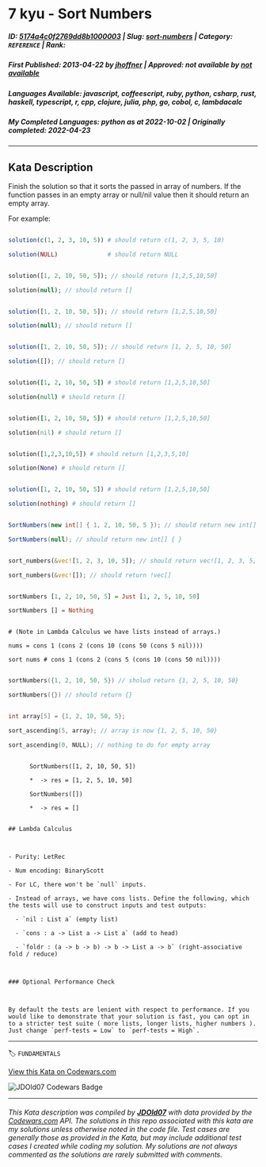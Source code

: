 # 7 kyu - Sort Numbers

##### **ID**: [5174a4c0f2769dd8b1000003](https://www.codewars.com/kata/5174a4c0f2769dd8b1000003) | **Slug**: [sort-numbers](https://www.codewars.com/kata/5174a4c0f2769dd8b1000003) | **Category**: `REFERENCE` | **Rank**: <span style="color:white">7 kyu</span>

##### **First Published**: 2013-04-22 ***by*** [jhoffner](https://www.codewars.com/users/jhoffner) | **Approved**: *not available* ***by*** [*not available*](*https://www.codewars.com*)

##### **Languages Available**: javascript, coffeescript, ruby, python, csharp, rust, haskell, typescript, r, cpp, clojure, julia, php, go, cobol, c, lambdacalc

##### **My Completed Languages**: python ***as at*** 2022-10-02 | **Originally completed**: 2022-04-23

---

## Kata Description


Finish the solution so that it sorts the passed in array of numbers. If the function passes in an empty array or null/nil value then it should return an empty array.



For example:



```r

solution(c(1, 2, 3, 10, 5)) # should return c(1, 2, 3, 5, 10)

solution(NULL)              # should return NULL

```

```php

solution([1, 2, 10, 50, 5]); // should return [1,2,5,10,50]

solution(null); // should return []

```

```javascript

solution([1, 2, 10, 50, 5]); // should return [1,2,5,10,50]

solution(null); // should return []

```

```typescript

solution([1, 2, 10, 50, 5]); // should return [1, 2, 5, 10, 50]

solution([]); // should return []

```

```coffeescript

solution([1, 2, 10, 50, 5]) # should return [1,2,5,10,50]

solution(null) # should return []

```

```ruby

solution([1, 2, 10, 50, 5]) # should return [1,2,5,10,50]

solution(nil) # should return []

```

```python

solution([1,2,3,10,5]) # should return [1,2,3,5,10]

solution(None) # should return []

```

```julia

solution([1, 2, 10, 50, 5]) # should return [1,2,5,10,50]

solution(nothing) # should return []

```

```csharp

SortNumbers(new int[] { 1, 2, 10, 50, 5 }); // should return new int[] { 1, 2, 5, 10, 50 }

SortNumbers(null); // should return new int[] { }

```

```rust

sort_numbers(&vec![1, 2, 3, 10, 5]); // should return vec![1, 2, 3, 5, 10]

sort_numbers(&vec![]); // should return !vec[]

```

```haskell

sortNumbers [1, 2, 10, 50, 5] = Just [1, 2, 5, 10, 50]

sortNumbers [] = Nothing

```

```lambdacalc

# (Note in Lambda Calculus we have lists instead of arrays.)

nums = cons 1 (cons 2 (cons 10 (cons 50 (cons 5 nil))))

sort nums # cons 1 (cons 2 (cons 5 (cons 10 (cons 50 nil))))

```

```cpp

sortNumbers({1, 2, 10, 50, 5}) // sholud return {1, 2, 5, 10, 50}

sortNumbers({}) // should return {}

```

```c

int array[5] = {1, 2, 10, 50, 5};

sort_ascending(5, array); // array is now {1, 2, 5, 10, 50}

sort_ascending(0, NULL); // nothing to do for empty array

```

```cobol

      SortNumbers([1, 2, 10, 50, 5])

      *  -> res = [1, 2, 5, 10, 50]

      SortNumbers([])

      *  -> res = []

```



~~~if:lambdacalc

## Lambda Calculus



- Purity: LetRec

- Num encoding: BinaryScott

- For LC, there won't be `null` inputs.

- Instead of arrays, we have cons lists. Define the following, which the tests will use to construct inputs and test outputs:

  - `nil : List a` (empty list)

  - `cons : a -> List a -> List a` (add to head)

  - `foldr : (a -> b -> b) -> b -> List a -> b` (right-associative fold / reduce)



### Optional Performance Check



By default the tests are lenient with respect to performance. If you would like to demonstrate that your solution is fast, you can opt in to a stricter test suite ( more lists, longer lists, higher numbers ). Just change `perf-tests = Low` to `perf-tests = High`.

~~~

---


🏷 `FUNDAMENTALS`


[View this Kata on Codewars.com](https://www.codewars.com/kata/5174a4c0f2769dd8b1000003)

![](https://www.codewars.com/users/jdold07/badges/large "JDOld07 Codewars Badge")

---

###### *This Kata description was compiled by [**JDOld07**](https://tpstech.dev) with data provided by the [Codewars.com](https://www.codewars.com) API.  The solutions in this repo associated with this kata are my solutions unless otherwise noted in the code file.  Test cases are generally those as provided in the Kata, but may include additional test cases I created while coding my solution.  My solutions are not always commented as the solutions are rarely submitted with comments.*
